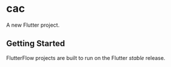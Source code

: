# cac

A new Flutter project.

## Getting Started

FlutterFlow projects are built to run on the Flutter _stable_ release.
